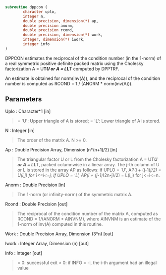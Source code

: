 ```fortran
subroutine dppcon (
		character uplo,
		integer n,
		double precision, dimension(*) ap,
		double precision anorm,
		double precision rcond,
		double precision, dimension(*) work,
		integer, dimension(*) iwork,
		integer info
)
```

 DPPCON estimates the reciprocal of the condition number (in the
 1-norm) of a real symmetric positive definite packed matrix using
 the Cholesky factorization A = U**T*U or A = L*L**T computed by
 DPPTRF.

 An estimate is obtained for norm(inv(A)), and the reciprocal of the
 condition number is computed as RCOND = 1 / (ANORM * norm(inv(A))).

## Parameters
Uplo : Character*1 [in]
> = 'U':  Upper triangle of A is stored;
> = 'L':  Lower triangle of A is stored.

N : Integer [in]
> The order of the matrix A.  N >= 0.

Ap : Double Precision Array, Dimension (n*(n+1)/2) [in]
> The triangular factor U or L from the Cholesky factorization
> A = U**T*U or A = L*L**T, packed columnwise in a linear
> array.  The j-th column of U or L is stored in the array AP
> as follows:
> if UPLO = 'U', AP(i + (j-1)*j/2) = U(i,j) for 1<=i<=j;
> if UPLO = 'L', AP(i + (j-1)*(2n-j)/2) = L(i,j) for j<=i<=n.

Anorm : Double Precision [in]
> The 1-norm (or infinity-norm) of the symmetric matrix A.

Rcond : Double Precision [out]
> The reciprocal of the condition number of the matrix A,
> computed as RCOND = 1/(ANORM * AINVNM), where AINVNM is an
> estimate of the 1-norm of inv(A) computed in this routine.

Work : Double Precision Array, Dimension (3*n) [out]

Iwork : Integer Array, Dimension (n) [out]

Info : Integer [out]
> = 0:  successful exit
> < 0:  if INFO = -i, the i-th argument had an illegal value


